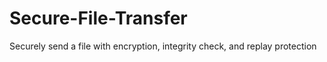 # Secure-File-Transfer
Securely send a file with encryption, integrity check, and replay protection
